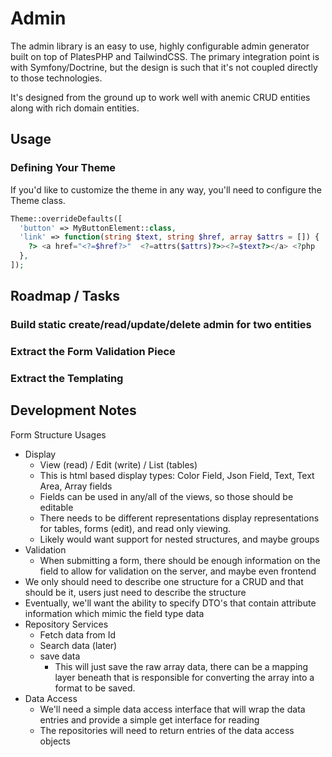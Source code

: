 # Admin

The admin library is an easy to use, highly configurable admin generator built on top of PlatesPHP and TailwindCSS. The primary integration point is with Symfony/Doctrine, but the design is such that it's not coupled directly to those technologies.

It's designed from the ground up to work well with anemic CRUD entities along with rich domain entities. 

## Usage

### Defining Your Theme

If you'd like to customize the theme in any way, you'll need to configure the Theme class.

```php
Theme::overrideDefaults([
  'button' => MyButtonElement::class,
  'link' => function(string $text, string $href, array $attrs = []) {
    ?> <a href="<?=$href?>"  <?=attrs($attrs)?>><?=$text?></a> <?php
  },
]);
```

## Roadmap / Tasks

### Build static create/read/update/delete admin for two entities

### Extract the Form Validation Piece

### Extract the Templating


## Development Notes

Form Structure Usages

- Display
  - View (read) / Edit (write) / List (tables)
  - This is html based display types: Color Field, Json Field, Text, Text Area, Array fields
  - Fields can be used in any/all of the views, so those should be editable
  - There needs to be different representations display representations for tables, forms (edit), and read only viewing.
  - Likely would want support for nested structures, and maybe groups
- Validation
  - When submitting a form, there should be enough information on the field to allow for validation on the server, and maybe even
    frontend
- We only should need to describe one structure for a CRUD and that should be it, users just need to describe the structure
- Eventually, we'll want the ability to specify DTO's that contain attribute information which mimic the field type data
- Repository Services
  - Fetch data from Id
  - Search data (later)
  - save data
    - This will just save the raw array data, there can be a mapping layer beneath that is responsible for converting the array into a format to be saved.
- Data Access 
  - We'll need a simple data access interface that will wrap the data entries and provide a simple get interface for reading
  - The repositories will need to return entries of the data access objects